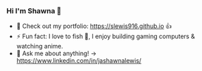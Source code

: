 ### Hi I'm Shawna 👋


- 🔭 Check out my portfolio: https://slewis916.github.io 👍
- ⚡ Fun fact: I love to fish 🎣, I enjoy building gaming computers & watching anime.
- 💬 Ask me about anything! -> https://www.linkedin.com/in/jashawnalewis/
  

